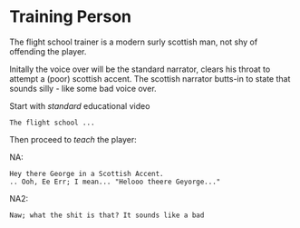 # Training Person

The flight school trainer is a modern surly scottish man, not shy of offending the player.

Initally the voice over will be the standard narrator, clears his throat to attempt a (poor) scottish accent. The scottish narrator butts-in to state that sounds silly - like some bad voice over.


Start with _standard_ educational video

    The flight school ...


Then proceed to _teach_ the player:

NA:

    Hey there George in a Scottish Accent.
    .. Ooh, Ee Err; I mean... "Helooo theere Geyorge..."

NA2:

    Naw; what the shit is that? It sounds like a bad
